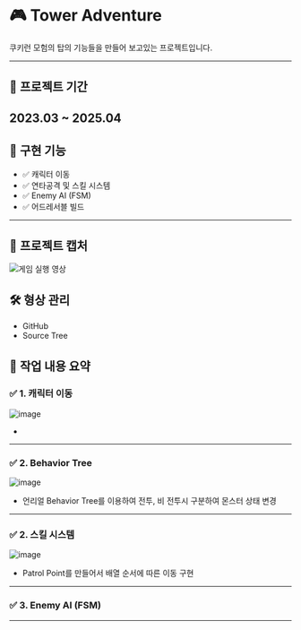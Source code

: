 # 🎮 Tower Adventure

쿠키런 모험의 탑의 기능들을 만들어 보고있는 프로젝트입니다.


---

## 📆 프로젝트 기간  
**2023.03 ~ 2025.04**
---


## 📌 구현 기능

- ✅ 캐릭터 이동 
- ✅ 연타공격 및 스킬 시스템
- ✅ Enemy AI (FSM)
- ✅ 어드레서블 빌드

---

## 📸 프로젝트 캡처

![게임 실행 영상](RuinBattle/RuinBattle.gif)



## 🛠️ 형상 관리  
- GitHub  
- Source Tree


## 📌 작업 내용 요약

### ✅ 1. 캐릭터 이동 
![image](https://github.com/user-attachments/assets/b9524513-f613-461a-b476-67fa7969500f)



- 

---

### ✅ 2. Behavior Tree 
![image](https://github.com/user-attachments/assets/072196c1-bf9e-40dc-92f9-4e1081d87e2f)


- 언리얼 Behavior Tree를 이용하여 전투, 비 전투시 구분하여 몬스터 상태 변경

---


### ✅ 2. 스킬 시스템

![image](https://github.com/user-attachments/assets/53129f49-4807-4e12-92d4-2d498d34c269)



- Patrol Point를 만들어서 배열 순서에 따른 이동 구현

---

### ✅ 3. Enemy AI (FSM)





---


